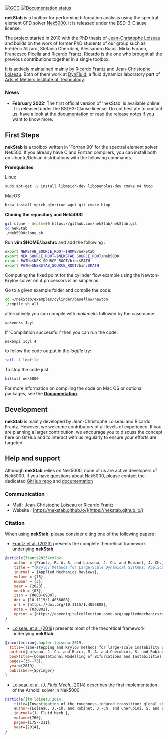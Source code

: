 [![GCC](https://github.com/ricardofrantz/nekStab/actions/workflows/gcc.yml/badge.svg?branch=master)](https://github.com/ricardofrantz/nekStab/actions/workflows/gcc.yml)
[![Documentation status](https://readthedocs.org/projects/ansicolortags/badge/?version=latest)](https://nekstab.github.io/nekStabDoc/en/master/)

**nekStab** is a toolbox for performing bifurcation analysis using the spectral element CFD solver [Nek5000](https://github.com/Nek5000/Nek5000).
It is released under the BSD-3-Clause license.

The project started in 2010 with the PhD thesis of [Jean-Christophe Loiseau](https://loiseaujc.github.io/) and builds on the work of former PhD students of our group such as Frédéric Alizard, Stefania Cherubini, Alessandro Bucci, Mirko Farano, Francesco Picella and [Ricardo Frantz](https://github.com/ricardofrantz).
Ricardo is the one who brought all the previous contributions together in a single toolbox.

It is actively maintained mainly by [Ricardo Frantz](https://github.com/ricardofrantz) and [Jean-Christophe Loiseau](https://loiseaujc.github.io/).
Both of them work at [DynFluid](http://dynfluid.ensam.eu/), a fluid dynamics laboratory part of [Arts et Métiers Institute of Technology](https://artsetmetiers.fr/en).

### News

- **February 2022:** The first official version of 'nekStab' is available online!
It is released under the BSD-3-Clause license.
Do not hesitate to contact us, have a look at the [documentation](https://nekstab.github.io/nekStabDoc/en/master/) or read the [release notes](https://github.com/nekStab/nekStab/blob/master/RELEASE.md) if you want to know more.

## First Steps

**nekStab** is a toolbox written in 'Fortran 90' for the spectral element solver Nek500.
If you already have C and Fortran compilers, you can install both on Ubuntu/Debian distributions with the following commands.

**Prerequisites**

Linux
```bash
sudo apt-get -y install libmpich-dev libopenblas-dev cmake m4 htop
```
MacOS
```bash
brew install mpich gfortran wget git cmake htop
```

**Cloning the repository and Nek5000**

```bash
git clone --depth=50 https://github.com/nekStab/nekStab.git
cd nekStab
./Nek5000clone.sh
```

Run **vim $HOME/.bashrc** and add the following :
```bash
export NEKSTAB_SOURCE_ROOT=$HOME/nekStab
export NEK_SOURCE_ROOT=$NEKSTAB_SOURCE_ROOT/Nek5000
export PATH=$NEK_SOURCE_ROOT/bin:$PATH
export PATH=$NEKSTAB_SOURCE_ROOT/bin:$PATH
```

Computing the fixed point for the cylinder flow example using the Newton-Krylov solver on 4 processors is as simple as

Go to a given example folder and compile the code:
```bash
cd ~/nekStab/examples/cylinder/baseflow/newton  
./cmpile.sh all
```
alternatively you can compile with _makeneks_ followed by the case name:
```bash
makeneks 1cyl
```

If 'Compilation successful!' then you can run the code:
```bash
nekbmpi 1cyl 4
```
to follow the code output in the _logfile_ try:
```bash
tail -f logfile
```
To stop the code just:
```bash
killall nek5000
```

For more information on compiling the code on Mac OS or optional packages, see the [**Documentation**](https://nekstab.github.io/nekStabDoc/en/master/).

## Development

**nekStab** is mainly developed by Jean-Christophe Loiseau and Ricardo Frantz.
However, we welcome contributors of all levels of experience.
If you are planning a larger contribution, we encourage you to discuss the concept here on GitHub and to interact with us regularly to ensure your efforts are targeted.

## Help and support

Although **nekStab** relies on Nek5000, none of us are active developers of Nek5000.
If you have questions about Nek5000, please contact the dedicated [GitHub repo](https://github.com/Nek5000/Nek5000)
 and [documentation](https://nek5000.github.io/NekDoc/)

### Communication

- Mail : [Jean-Christophe Loiseau](mailto:loiseau.jc@gmail.com?subject=[GitHub]%20Information%20about%20nekStab) or [Ricardo Frantz](mailto:rasfrantz@gmail.com?subject=[GitHub]%20Information%20about%20nekStab)
- Website : [https://nekstab.github.io/](https://nekstab.github.io/)

### Citation

When using **nekStab**, please consider citing one of the following papers :

- [Frantz et al. (2023)](https://arxiv.org/abs/2301.12940) presents the complete theoretical framework underlying **nekStab**.
```bibtex
@article{frantz2023krylov,
    author = {Frantz, R. A. S. and Loiseau, J.-Ch. and Robinet, J.-Ch.},
    title = "{Krylov Methods for Large-Scale Dynamical Systems: Application in Fluid Dynamics}",
    journal = {Applied Mechanics Reviews},
    volume = {75},
    number = {3},
    year = {2023},
    month = {03},
    issn = {0003-6900},
    doi = {10.1115/1.4056808},
    url = {https://doi.org/10.1115/1.4056808},
    note = {030802},
    eprint = {https://asmedigitalcollection.asme.org/appliedmechanicsreviews/article-pdf/75/3/030802/6996354/amr\_075\_03\_030802.pdf},
}
```

- [Loiseau et al. (2019)](https://arxiv.org/pdf/1804.03859.pdf) presents most of the theoretical framework underlying **nekStab**.
```bibtex
@incollection{chapter:loiseau:2019,
  title={Time-stepping and Krylov methods for large-scale instability problems},
  author={Loiseau, J.-Ch. and Bucci, M. A. and Cherubini, S. and Robinet, J.-Ch.},
  booktitle={Computational Modelling of Bifurcations and Instabilities in Fluid Dynamics},
  pages={33--73},
  year={2019},
  publisher={Springer}
}
```
- [Loiseau et al. (*J. Fluid Mech.*, 2014)](https://sam.ensam.eu/bitstream/handle/10985/8974/DYNFLUID-JFM-LOISEAU-2014.pdf?sequence=1&isAllowed=y) describes the first implementation of the Arnoldi solver in Nek5000.
```bibtex
@article{jfm:loiseau:2014,
    title={Investigation of the roughness-induced transition: global stability analyses and direct numerical simulations},
    author={Loiseau, J.-Ch. and Robinet, J.-Ch. and Cherubini, S. and Leriche, E.},
    journal={J. Fluid Mech.},
    volume={760},
    pages={175--211},
    year={2014},
}
```
